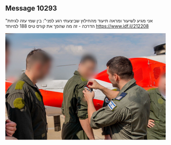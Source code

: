 ## Message 10293

"אני מגיע לשיעור ומראה תיעוד מהחילוץ שביצעתי רגע לפני":
בין שמי עזה לגיחת הדרכה - זה מה שהפך את קורס טיס 188 למיוחד
https://www.idf.il/212208

![Photo](10293/10293_photo.jpg)
